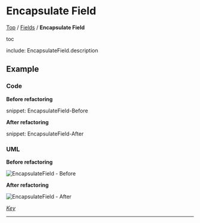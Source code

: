 # Encapsulate Field

[Top](../README.md) / [Fields](./README.md) / **Encapsulate Field**

toc

include: EncapsulateField.description

## Example

### Code

**Before refactoring**

snippet: EncapsulateField-Before

**After refactoring**

snippet: EncapsulateField-After

### UML

**Before refactoring**

![EncapsulateField - Before](../../uml/Before/Fields/EncapsulateField.svg?raw=true)

**After refactoring**

![EncapsulateField - After](../../uml/After/Fields/EncapsulateField.svg?raw=true)

*[Key](../../uml/Keys/FullKey.svg)*

-----


